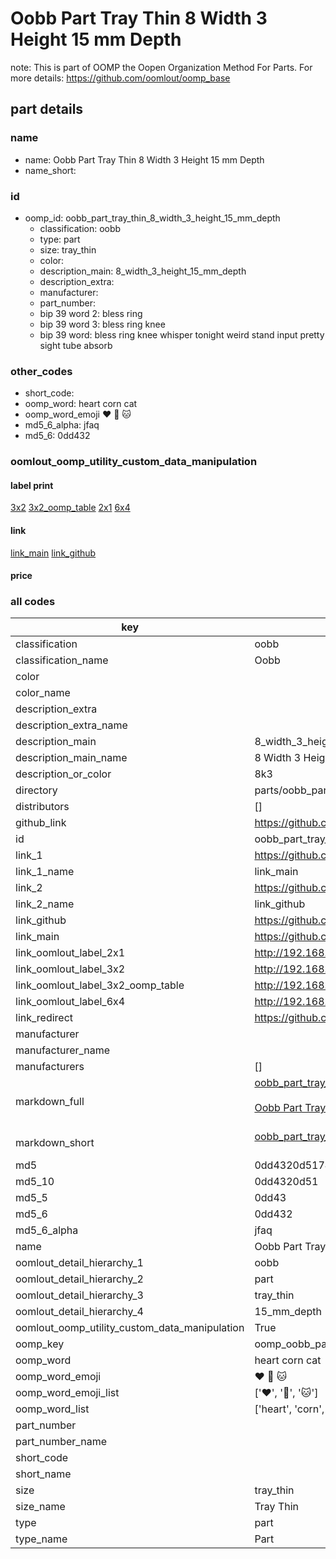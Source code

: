 # Oobb Part Tray Thin 8 Width 3 Height 15 mm Depth  

note: This is part of OOMP the Oopen Organization Method For Parts. For more details: https://github.com/oomlout/oomp_base

##  part details
  







### name
* name: Oobb Part Tray Thin 8 Width 3 Height 15 mm Depth
* name_short: 
### id
* oomp_id: oobb_part_tray_thin_8_width_3_height_15_mm_depth
  * classification: oobb
  * type: part
  * size: tray_thin
  * color: 
  * description_main: 8_width_3_height_15_mm_depth
  * description_extra: 
  * manufacturer: 
  * part_number: 
  * bip 39 word 2: bless ring
  * bip 39 word 3: bless ring knee
  * bip 39 word: bless ring knee whisper tonight weird stand input pretty sight tube absorb

### other_codes
* short_code: 
* oomp_word: heart corn cat
* oomp_word_emoji :heart: :corn: :cat:
* md5_6_alpha: jfaq
* md5_6: 0dd432






### oomlout_oomp_utility_custom_data_manipulation
#### label print
[3x2](http://192.168.1.245:1112/?label=oomp%20jfaq)
[3x2_oomp_table](http://192.168.1.108:1112/?label=oomp%20jfaq)
[2x1](http://192.168.1.242:1112/?label=oomp%20jfaq)
[6x4](http://192.168.1.55:1112/?label=oomp%20jfaq)    

#### link

[link_main](https://github.com/oomlout/oomlout_oomp_version_1_messy/tree/main/parts/oobb_part_tray_thin_8_width_3_height_15_mm_depth) [link_github](https://github.com/oomlout/oomlout_oomp_version_1_messy/tree/main/parts/oobb_part_tray_thin_8_width_3_height_15_mm_depth)                             

#### price







### all codes 
| key | value |  
| --- | --- |  
| classification | oobb |  
| classification_name | Oobb |  
| color |  |  
| color_name |  |  
| description_extra |  |  
| description_extra_name |  |  
| description_main | 8_width_3_height_15_mm_depth |  
| description_main_name | 8 Width 3 Height 15 mm Depth |  
| description_or_color | 8k3 |  
| directory | parts/oobb_part_tray_thin_8_width_3_height_15_mm_depth |  
| distributors | [] |  
| github_link | https://github.com/oomlout/oomlout_oomp_part_src/tree/main/parts/oobb_part_tray_thin_8_width_3_height_15_mm_depth |  
| id | oobb_part_tray_thin_8_width_3_height_15_mm_depth |  
| link_1 | https://github.com/oomlout/oomlout_oomp_version_1_messy/tree/main/parts/oobb_part_tray_thin_8_width_3_height_15_mm_depth |  
| link_1_name | link_main |  
| link_2 | https://github.com/oomlout/oomlout_oomp_version_1_messy/tree/main/parts/oobb_part_tray_thin_8_width_3_height_15_mm_depth |  
| link_2_name | link_github |  
| link_github | https://github.com/oomlout/oomlout_oomp_version_1_messy/tree/main/parts/oobb_part_tray_thin_8_width_3_height_15_mm_depth |  
| link_main | https://github.com/oomlout/oomlout_oomp_version_1_messy/tree/main/parts/oobb_part_tray_thin_8_width_3_height_15_mm_depth |  
| link_oomlout_label_2x1 | http://192.168.1.242:1112/?label=oomp%20jfaq |  
| link_oomlout_label_3x2 | http://192.168.1.245:1112/?label=oomp%20jfaq |  
| link_oomlout_label_3x2_oomp_table | http://192.168.1.108:1112/?label=oomp%20jfaq |  
| link_oomlout_label_6x4 | http://192.168.1.55:1112/?label=oomp%20jfaq |  
| link_redirect | https://github.com/oomlout/oomlout_oomp_version_1_messy/tree/main/parts/oobb_part_tray_thin_8_width_3_height_15_mm_depth |  
| manufacturer |  |  
| manufacturer_name |  |  
| manufacturers | [] |  
| markdown_full | [oobb_part_tray_thin_8_width_3_height_15_mm_depth](none)<br>[](none)<br>[Oobb Part Tray Thin 8 Width 3 Height 15 Mm Depth](none)<br><br> |  
| markdown_short | [oobb_part_tray_thin_8_width_3_height_15_mm_depth](none)<br><br> |  
| md5 | 0dd4320d5174ba93e4f24fa8f72e80bd |  
| md5_10 | 0dd4320d51 |  
| md5_5 | 0dd43 |  
| md5_6 | 0dd432 |  
| md5_6_alpha | jfaq |  
| name | Oobb Part Tray Thin 8 Width 3 Height 15 mm Depth |  
| oomlout_detail_hierarchy_1 | oobb |  
| oomlout_detail_hierarchy_2 | part |  
| oomlout_detail_hierarchy_3 | tray_thin |  
| oomlout_detail_hierarchy_4 | 15_mm_depth |  
| oomlout_oomp_utility_custom_data_manipulation | True |  
| oomp_key | oomp_oobb_part_tray_thin_8_width_3_height_15_mm_depth |  
| oomp_word | heart corn cat |  
| oomp_word_emoji | :heart: :corn: :cat: |  
| oomp_word_emoji_list | [':heart:', ':corn:', ':cat:'] |  
| oomp_word_list | ['heart', 'corn', 'cat'] |  
| part_number |  |  
| part_number_name |  |  
| short_code |  |  
| short_name |  |  
| size | tray_thin |  
| size_name | Tray Thin |  
| type | part |  
| type_name | Part |  
